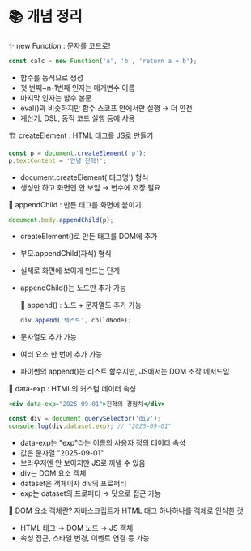 # 📚 개념 정리

✨ new Function : 문자를 코드로!
```jsx
const calc = new Function('a', 'b', 'return a + b');
```
- 함수를 동적으로 생성
- 첫 번째~n-1번째 인자는 매개변수 이름
- 마지막 인자는 함수 본문
- eval()과 비슷하지만 함수 스코프 안에서만 실행 → 더 안전
- 계산기, DSL, 동적 코드 실행 등에 사용

🏗️ createElement : HTML 태그를 JS로 만들기
```jsx
const p = document.createElement('p');
p.textContent = '안녕 진혁!';
```
- document.createElement('태그명') 형식
- 생성만 하고 화면엔 안 보임 → 변수에 저장 필요

📎 appendChild : 만든 태그를 화면에 붙이기
```jsx
document.body.appendChild(p);
```
- createElement()로 만든 태그를 DOM에 추가
- 부모.appendChild(자식) 형식
- 실제로 화면에 보이게 만드는 단계
- appendChild()는 노드만 추가 가능

  🧵 append() : 노드 + 문자열도 추가 가능
  ```jsx
  div.append('텍스트', childNode);
  ```
- 문자열도 추가 가능
- 여러 요소 한 번에 추가 가능
- 파이썬의 append()는 리스트 함수지만,
JS에서는 DOM 조작 메서드임

🧬 data-exp : HTML의 커스텀 데이터 속성
```jsx
<div data-exp="2025-09-01">진혁의 경험치</div>

const div = document.querySelector('div');
console.log(div.dataset.exp); // "2025-09-01"
```
- data-exp는 "exp"라는 이름의 사용자 정의 데이터 속성
- 값은 문자열 "2025-09-01"
- 브라우저엔 안 보이지만 JS로 꺼낼 수 있음
- div는 DOM 요소 객체
- dataset은 객체이자 div의 프로퍼티
- exp는 dataset의 프로퍼티 → 닷으로 접근 가능

🧠 DOM 요소 객체란?
자바스크립트가 HTML 태그 하나하나를 객체로 인식한 것

- HTML 태그 → DOM 노드 → JS 객체
- 속성 접근, 스타일 변경, 이벤트 연결 등 가능
